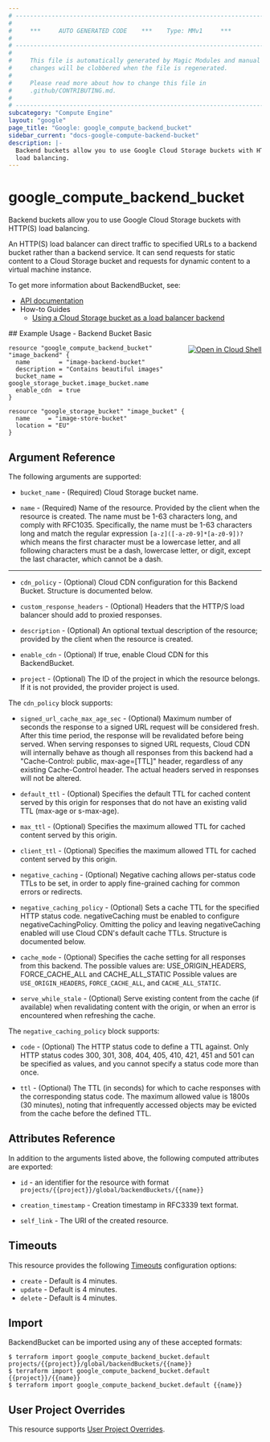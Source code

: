 ```yaml
---
# ----------------------------------------------------------------------------
#
#     ***     AUTO GENERATED CODE    ***    Type: MMv1     ***
#
# ----------------------------------------------------------------------------
#
#     This file is automatically generated by Magic Modules and manual
#     changes will be clobbered when the file is regenerated.
#
#     Please read more about how to change this file in
#     .github/CONTRIBUTING.md.
#
# ----------------------------------------------------------------------------
subcategory: "Compute Engine"
layout: "google"
page_title: "Google: google_compute_backend_bucket"
sidebar_current: "docs-google-compute-backend-bucket"
description: |-
  Backend buckets allow you to use Google Cloud Storage buckets with HTTP(S)
  load balancing.
---
```


# google\_compute\_backend\_bucket

Backend buckets allow you to use Google Cloud Storage buckets with HTTP(S)
load balancing.

An HTTP(S) load balancer can direct traffic to specified URLs to a
backend bucket rather than a backend service. It can send requests for
static content to a Cloud Storage bucket and requests for dynamic content
to a virtual machine instance.


To get more information about BackendBucket, see:

* [API documentation](https://cloud.google.com/compute/docs/reference/v1/backendBuckets)
* How-to Guides
    * [Using a Cloud Storage bucket as a load balancer backend](https://cloud.google.com/compute/docs/load-balancing/http/backend-bucket)

<div class = "oics-button" style="float: right; margin: 0 0 -15px">
  <a href="https://console.cloud.google.com/cloudshell/open?cloudshell_git_repo=https%3A%2F%2Fgithub.com%2Fterraform-google-modules%2Fdocs-examples.git&cloudshell_working_dir=backend_bucket_basic&cloudshell_image=gcr.io%2Fgraphite-cloud-shell-images%2Fterraform%3Alatest&open_in_editor=main.tf&cloudshell_print=.%2Fmotd&cloudshell_tutorial=.%2Ftutorial.md" target="_blank">
    <img alt="Open in Cloud Shell" src="//gstatic.com/cloudssh/images/open-btn.svg" style="max-height: 44px; margin: 32px auto; max-width: 100%;">
  </a>
</div>
## Example Usage - Backend Bucket Basic


```hcl
resource "google_compute_backend_bucket" "image_backend" {
  name        = "image-backend-bucket"
  description = "Contains beautiful images"
  bucket_name = google_storage_bucket.image_bucket.name
  enable_cdn  = true
}

resource "google_storage_bucket" "image_bucket" {
  name     = "image-store-bucket"
  location = "EU"
}
```

## Argument Reference

The following arguments are supported:


* `bucket_name` -
  (Required)
  Cloud Storage bucket name.

* `name` -
  (Required)
  Name of the resource. Provided by the client when the resource is
  created. The name must be 1-63 characters long, and comply with
  RFC1035.  Specifically, the name must be 1-63 characters long and
  match the regular expression `[a-z]([-a-z0-9]*[a-z0-9])?` which means
  the first character must be a lowercase letter, and all following
  characters must be a dash, lowercase letter, or digit, except the
  last character, which cannot be a dash.


- - -


* `cdn_policy` -
  (Optional)
  Cloud CDN configuration for this Backend Bucket.
  Structure is documented below.

* `custom_response_headers` -
  (Optional)
  Headers that the HTTP/S load balancer should add to proxied responses.

* `description` -
  (Optional)
  An optional textual description of the resource; provided by the
  client when the resource is created.

* `enable_cdn` -
  (Optional)
  If true, enable Cloud CDN for this BackendBucket.

* `project` - (Optional) The ID of the project in which the resource belongs.
    If it is not provided, the provider project is used.


The `cdn_policy` block supports:

* `signed_url_cache_max_age_sec` -
  (Optional)
  Maximum number of seconds the response to a signed URL request will
  be considered fresh. After this time period,
  the response will be revalidated before being served.
  When serving responses to signed URL requests,
  Cloud CDN will internally behave as though
  all responses from this backend had a "Cache-Control: public,
  max-age=[TTL]" header, regardless of any existing Cache-Control
  header. The actual headers served in responses will not be altered.

* `default_ttl` -
  (Optional)
  Specifies the default TTL for cached content served by this origin for responses
  that do not have an existing valid TTL (max-age or s-max-age).

* `max_ttl` -
  (Optional)
  Specifies the maximum allowed TTL for cached content served by this origin.

* `client_ttl` -
  (Optional)
  Specifies the maximum allowed TTL for cached content served by this origin.

* `negative_caching` -
  (Optional)
  Negative caching allows per-status code TTLs to be set, in order to apply fine-grained caching for common errors or redirects.

* `negative_caching_policy` -
  (Optional)
  Sets a cache TTL for the specified HTTP status code. negativeCaching must be enabled to configure negativeCachingPolicy.
  Omitting the policy and leaving negativeCaching enabled will use Cloud CDN's default cache TTLs.
  Structure is documented below.

* `cache_mode` -
  (Optional)
  Specifies the cache setting for all responses from this backend.
  The possible values are: USE_ORIGIN_HEADERS, FORCE_CACHE_ALL and CACHE_ALL_STATIC
  Possible values are `USE_ORIGIN_HEADERS`, `FORCE_CACHE_ALL`, and `CACHE_ALL_STATIC`.

* `serve_while_stale` -
  (Optional)
  Serve existing content from the cache (if available) when revalidating content with the origin, or when an error is encountered when refreshing the cache.


The `negative_caching_policy` block supports:

* `code` -
  (Optional)
  The HTTP status code to define a TTL against. Only HTTP status codes 300, 301, 308, 404, 405, 410, 421, 451 and 501
  can be specified as values, and you cannot specify a status code more than once.

* `ttl` -
  (Optional)
  The TTL (in seconds) for which to cache responses with the corresponding status code. The maximum allowed value is 1800s
  (30 minutes), noting that infrequently accessed objects may be evicted from the cache before the defined TTL.

## Attributes Reference

In addition to the arguments listed above, the following computed attributes are exported:

* `id` - an identifier for the resource with format `projects/{{project}}/global/backendBuckets/{{name}}`

* `creation_timestamp` -
  Creation timestamp in RFC3339 text format.
* `self_link` - The URI of the created resource.


## Timeouts

This resource provides the following
[Timeouts](/docs/configuration/resources.html#timeouts) configuration options:

- `create` - Default is 4 minutes.
- `update` - Default is 4 minutes.
- `delete` - Default is 4 minutes.

## Import


BackendBucket can be imported using any of these accepted formats:

```
$ terraform import google_compute_backend_bucket.default projects/{{project}}/global/backendBuckets/{{name}}
$ terraform import google_compute_backend_bucket.default {{project}}/{{name}}
$ terraform import google_compute_backend_bucket.default {{name}}
```

## User Project Overrides

This resource supports [User Project Overrides](https://www.terraform.io/docs/providers/google/guides/provider_reference.html#user_project_override).
